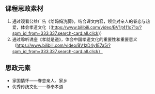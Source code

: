 ## 课程思政素材

1. 通过观看公益广告《给妈妈洗脚》，结合课文内容，领会对亲人的眷恋与热爱，体会孝道文化（(https://www.bilibili.com/video/BV1jt411o71o/?spm_id_from=333.337.search-card.all.click)）
2. 通过聆听讲座《孝就是道》，体会中国孝道文化的重要性和重要意义（https://www.bilibili.com/video/BV1zD4y1E7a5/?spm_id_from=333.337.search-card.all.click）

## 思政元素

- 家国情怀——眷恋亲人、家乡
- 优秀传统文化——尊奉孝道
